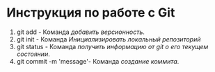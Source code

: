 # Инструкция по работе с Git
1. git add - Команда *добавить версионность*.
2. git init - Команда _Инициализировать локальный репозиторий_
3. git status - Команда *получить информацию от git о его текущем состоянии*.
4. git commit -m 'message'- Команда *создание коммита*.